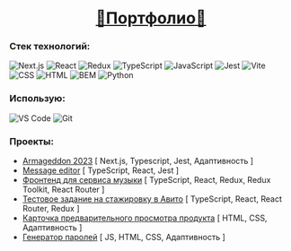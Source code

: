 <h1 align="center"><a href="https://nikolab131.xyz">&#127794;Портфолио&#127794;</a></h1>

### Стек технологий:
![Next.js](https://img.shields.io/badge/Next.js-%23323330.svg?style=for-the-badge&logo=nextdotjs)
![React](https://img.shields.io/badge/React-%23323330.svg?style=for-the-badge&logo=React)
![Redux](https://img.shields.io/badge/Redux-%23323330.svg?style=for-the-badge&logo=Redux&logoColor=%23764ABC)
![TypeScript](https://img.shields.io/badge/typescript-%23323330.svg?style=for-the-badge&logo=typescript&logoColor=%23007ACC)
![JavaScript](https://img.shields.io/badge/javascript-%23323330.svg?style=for-the-badge&logo=javascript&logoColor=%23F7DF1E)
![Jest](https://img.shields.io/badge/Jest-%23323330.svg?style=for-the-badge&logo=jest&logoColor=%23C21325)
![Vite](https://img.shields.io/badge/Vite-%23323330.svg?style=for-the-badge&logo=vite&logoColor=%23646CFF)
![CSS](https://img.shields.io/badge/css-%231572B6.svg?style=for-the-badge&logo=css3&logoColor=white)
![HTML](https://img.shields.io/badge/html-%23E34F26.svg?style=for-the-badge&logo=html5&logoColor=white)
![BEM](https://img.shields.io/badge/BEM-%2317a1e6.svg?style=for-the-badge&logo=BEM&logoColor=white)
![Python](https://img.shields.io/badge/Python-%23ffd95c.svg?style=for-the-badge&logo=python&logoColor=%233776AB)

### Использую:
![VS Code](https://img.shields.io/badge/VS_Code-%23323330.svg?style=for-the-badge&logo=Visual-Studio-Code&logoColor=%23007ACC)
![Git](https://img.shields.io/badge/git-%23F05033.svg?style=for-the-badge&logo=git&logoColor=white)

### Проекты:
- [Armageddon 2023](https://github.com/NikolaB131-org/Armageddon-2023) [ Next.js, Typescript, Jest, Адаптивность ]
- [Message editor](https://github.com/NikolaB131-org/Message-editor) [ TypeScript, React, Jest ]
- [Фронтенд для сервиса музыки](https://github.com/serguun42/SoundWave/tree/master/frontend) [ TypeScript, React, Redux, Redux Toolkit, React Router ]
- [Тестовое задание на стажировку в Авито](https://github.com/NikolaB131/Avito-internship-project) [ TypeScript, React, React Router, Redux ]
- [Карточка предварительного просмотра продукта](https://nikolab131.github.io/Product-preview-card-component) [ HTML, CSS, Адаптивность ]
- [Генератор паролей](https://nikolab131.github.io/Password-generator-app) [ JS, HTML, CSS, Адаптивность ]
